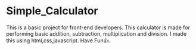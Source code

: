 # Simple_Calculator
This is a basic project for front-end developers.
This calculator is made for performing basic addition, subtraction, multiplication and division.
I made this using html,css,javascript.
Have Fun👍.
